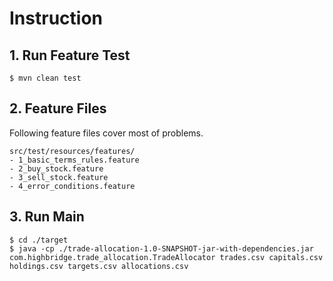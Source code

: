 # Instruction
## 1. Run Feature Test
```
$ mvn clean test
```

## 2. Feature Files
Following feature files cover most of problems.
```
src/test/resources/features/
- 1_basic_terms_rules.feature
- 2_buy_stock.feature
- 3_sell_stock.feature
- 4_error_conditions.feature
```

## 3. Run Main
```
$ cd ./target
$ java -cp ./trade-allocation-1.0-SNAPSHOT-jar-with-dependencies.jar com.highbridge.trade_allocation.TradeAllocator trades.csv capitals.csv holdings.csv targets.csv allocations.csv
```